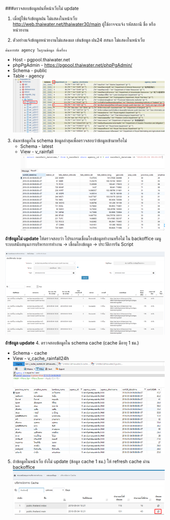 <!---
author Thitiorn Meeprasert (thitiporn@haii.or.th)
-->
###ตรวจสอบข้อมูลฝนที่หน้าเว็บไม่ update

1. เมื่อผู้ใช้แจ้งข้อมูลฝน ไม่แสดงในหน้าเว็บ http://web.thaiwater.net/thaiwater30/main
ผู้ใช้อาจจะแจ้ง รหัสสถานี ชื่อ หรือหน่วยงาน

2. ตัวอย่างแจ้งข้อมูลหน่วยงานไม่แสดงผล เช่นข้อมูล ฝน24 สสนก ไม่แสดงในหน้าเว็บ
```
ค้นหารหัส agency ในฐานข้อมูล ที่เครื่อง
```
   * Host - pgpool.thaiwater.net
   * phpPgAdmin - https://pgpool.thaiwater.net/phpPgAdmin/
   * Schema - public
   * Table - agency
![](assets/markdown-img-paste-2018050410195662.png)

3. ค้นหาข้อมูลใน schema ข้อมูลล่าสุดเพื่อตรวจสอบว่าข้อมูลเข้ามาหรือไม่
   * Schema - latest
   * View - v_rainfall
  ![](assets/markdown-img-paste-20180504102442103.png)  

  <b>ถ้าข้อมูลไม่ update </b>ให้ตรวจสอบว่า โปรแกรมเชื่อมโยงข้อมูลทำงานหรือไม่ ใน backoffice เมนูระบบสนับสนุนการบริหารการทำงาน -> เชื่อมโยงข้อมูล -> ประวัติการรัน Script

![](assets/markdown-img-paste-20180504170532675.png)

<b>ถ้าข้อมูล update</b>
  4. ตรวจสอบข้อมูลใน schema cache (cache มีอายุ 1 ชม.)
   * Schema - cache
   * View - v_cache_rainfall24h
![](assets/markdown-img-paste-20180504103018730.png)

5. ถ้าข้อมูลในหน้าเว็บ ยังไม่ update (ข้อมูล cache 1 ชม.)
ให้ refresh cache ผ่าน backoffice
![](assets/markdown-img-paste-20180504103115568.png)
